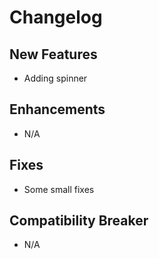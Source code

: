 # Changelog

## New Features

- Adding spinner

## Enhancements

- N/A

## Fixes

- Some small fixes

## Compatibility Breaker

- N/A
